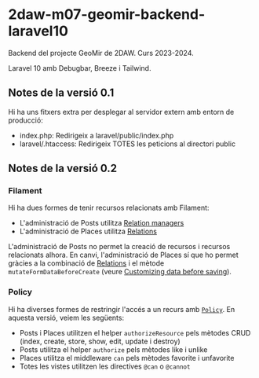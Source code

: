 # 2daw-m07-geomir-backend-laravel10
Backend del projecte GeoMir de 2DAW. Curs 2023-2024.

Laravel 10 amb Debugbar, Breeze i Tailwind.

## Notes de la versió 0.1

Hi ha uns fitxers extra per desplegar al servidor extern amb entorn de producció:

* index.php: Redirigeix a laravel/public/index.php
* laravel/.htaccess: Redirigeix TOTES les peticions al directori public

## Notes de la versió 0.2

### Filament

Hi ha dues formes de tenir recursos relacionats amb Filament:

 * L'administració de Posts utilitza [Relation managers](https://filamentphp.com/docs/2.x/admin/resources/relation-managers)
 * L'administració de Places utilitza [Relations](https://filamentphp.com/docs/2.x/admin/resources/getting-started#relations)

L'administració de Posts no permet la creació de recursos i recursos relacionats alhora. En canvi, l'administració de Places sí que ho permet gràcies a la combinació de [Relations](https://filamentphp.com/docs/2.x/admin/resources/getting-started#relations) i el mètode `mutateFormDataBeforeCreate` (veure [Customizing data before saving](https://filamentphp.com/docs/2.x/admin/resources/creating-records#customizing-data-before-saving)).

### Policy

Hi ha diverses formes de restringir l'accés a un recurs amb [`Policy`](https://laravel.com/docs/10.x/authorization#creating-policies). En aquesta versió, veiem les següents:

 * Posts i Places utilitzen el helper `authorizeResource` pels mètodes CRUD (index, create, store, show, edit, update i destroy)
 * Posts utilitza el helper `authorize` pels mètodes like i unlike
 * Places utilitza el middleware `can` pels mètodes favorite i unfavorite
 * Totes les vistes utilitzen les directives `@can` o `@cannot`